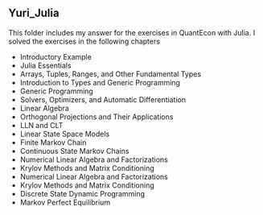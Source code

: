 ## Yuri_Julia

This folder includes my answer for the exercises in  QuantEcon with Julia. I solved the exercises in the following chapters
- Introductory Example
- Julia Essentials
- Arrays, Tuples, Ranges, and Other Fundamental Types
- Introduction to Types and Generic Programming
- Generic Programming
- Solvers, Optimizers, and Automatic Differentiation
- Linear Algebra
- Orthogonal Projections and Their Applications
- LLN and CLT
-  Linear State Space Models
- Finite Markov Chain
-  Continuous State Markov Chains
-  Numerical Linear Algebra and Factorizations
-  Krylov Methods and Matrix Conditioning
-  Numerical Linear Algebra and Factorizations
- Krylov Methods and Matrix Conditioning
-  Discrete State Dynamic Programming
-  Markov Perfect Equilibrium
